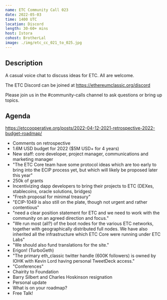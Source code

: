 ```yaml
---
name: ETC Community Call 023
date: 2022-05-03
time: 1400 UTC
location: Discord
length: 30-60+ mins
host: Istora
cohost: BrotherLal
image: ./img/etc_cc_021_to_025.jpg
---
```


## Description

A casual voice chat to discuss ideas for ETC. All are welcome.

The ETC Discord can be joined at https://ethereumclassic.org/discord

Please join us in the #community-calls channel to ask questions or bring up topics.

## Agenda

https://etccooperative.org/posts/2022-04-12-2021-retrospective-2022-budget-roadmap/

- Comments on retrospective
- 1.6M USD budget for 2022 ($5M USD+ for 4 years)
- New staff: core developer, project manager, communications and marketing manager
- "The ETC Core team have some protocol ideas which are too early to bring into the ECIP
  process yet, but which will likely be proposed later this year"
- 250k of grants
- Incentivizing dapp developers to bring their projects to ETC (DEXes, stablecoins, oracle solutions, bridges)
- "Fresh proposal for minimal treasury"
- "ECIP-1049 is also still on the plate, though not urgent and rather contentious"
- "need a clear position statement for ETC and we need to work with the community on an agreed direction and focus."
- "We run most (all?) of the boot nodes for the various ETC networks, together with
  geographically distributed full nodes. We have also inherited all the infrastructure which
  ETC Core were running under ETC Labs"
- "We should also fund translations for the site."
- Erigon! (TurboGeth)
- "The primary eth_classic twitter handle (600K followers) is owned by IOHK with Kevin Lord
  having personal TweetDeck access."
- "Conferences"
- Chairity to Foundation
- Barry Silbert and Charles Hoskinson resignation
- Personal update
- What is on your roadmap?
- Free Talk!
